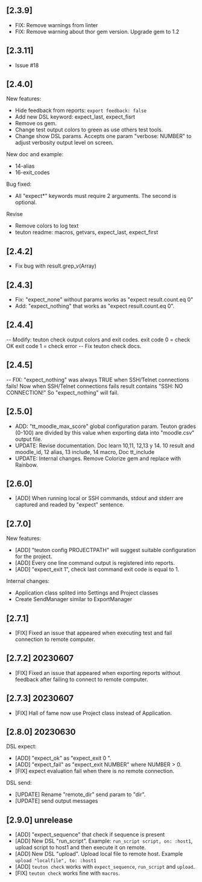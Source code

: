 
## [2.3.9]

- FIX: Remove warnings from linter
- FIX: Remove warning about thor gem version. Upgrade gem to 1.2

## [2.3.11]

- Issue #18

## [2.4.0]

New features:
- Hide feedback from reports: `export feedback: false`
- Add new DSL keyword: expect_last, expect_fisrt
- Remove os gem.
- Change test output colors to green as use others test tools.
- Change show DSL params. Accepts one param "verbose: NUMBER" to adjust verbosity output level on screen.

New doc and example:
- 14-alias
- 16-exit_codes

Bug fixed:
- All "expect*" keywords must require 2 arguments. The second is optional.

Revise
- Remove colors to log text
- teuton readme: macros, getvars, expect_last, expect_first

## [2.4.2]

- Fix bug with result.grep_v(Array)

## [2.4.3]

- Fix: "expect_none" without params works as "expect result.count.eq 0"
- Add: "expect_nothing" that works as "expect result.count.eq 0".

## [2.4.4]

-- Modify: teuton check output colors and exit codes.
   exit code 0 = check OK
   exit code 1 = check error
-- Fix teuton check docs.

## [2.4.5]

-- FIX: "expect_nothing" was always TRUE when SSH/Telnet connections fails!
   Now when SSH/Telnet connections fails result contains "SSH: NO CONNECTION!"
   So "expect_nothing" will fail.

## [2.5.0]

- ADD: "tt_moodle_max_score" global configuration param. Teuton grades (0-100) are divided by this value when exporting data into "moodle.csv" output file.
- UPDATE: Revise documentation. Doc learn 10,11, 12,13 y 14. 10 result and moodle_id, 12 alias, 13 include, 14 macro, Doc tt_include
- UPDATE: Internal changes. Remove Colorize gem and replace with Rainbow.

## [2.6.0]

- [ADD] When running local or SSH commands, stdout and stderr are captured and readed by "expect" sentence.

## [2.7.0]

New features:
- [ADD] "teuton config PROJECTPATH" will suggest suitable configuration for the project.
- [ADD] Every one line command output is registered into reports.
- [ADD] "expect_exit 1", check last command exit code is equal to 1.

Internal changes:
* Application class splited into Settings and Project classes
* Create SendManager similar to ExportManager

## [2.7.1]

- [FIX] Fixed an issue that appeared when executing test and fail connection to remote computer.

## [2.7.2] 20230607

- [FIX] Fixed an issue that appeared when exporting reports without feedback after failing to connect to remote computer.

## [2.7.3] 20230607

- [FIX] Hall of fame now use Project class instead of Application.

## [2.8.0] 20230630

DSL expect:
- [ADD] "expect_ok" as "expect_exit 0 ".
- [ADD] "expect_fail" as "expect_exit NUMBER" where NUMBER > 0.
- [FIX] expect evaluation fail when there is no remote connection.

DSL send:
- [UPDATE] Rename "remote_dir" send param to "dir".
- [UPDATE] send output messages

## [2.9.0] unrelease

- [ADD] "expect_sequence" that check if sequence is present
- [ADD] New DSL "run_script". Example: `run_script script, on: :host1`, upload script to host1 and then execute it on remote.
- [ADD] New DSL "upload". Upload local file to remote host. Example `upload "localfile", to: :host1`
- [ADD] `teuton check` works with `expect_sequence`, `run_script` and `upload`.
- [FIX] `teuton check` works fine with `macros`.
